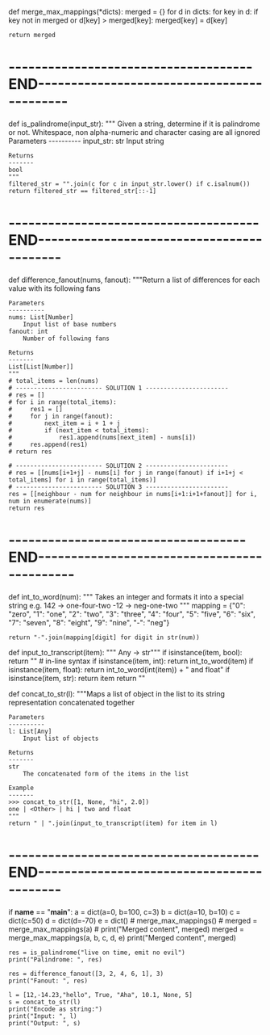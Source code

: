 def merge_max_mappings(*dicts):
    merged = {}
    for d in dicts:
        for key in d:
            if key not in merged or d[key] > merged[key]:
                merged[key] = d[key]

    return merged 

# -------------------------------------END-------------------------------------------

def is_palindrome(input_str):
    """ Given a string, determine if it is palindrome or not.
    Whitespace, non alpha-numeric and character casing are all ignored
    Parameters
    ----------
    input_str: str
        Input string

    Returns
    -------
    bool
    """
    filtered_str = "".join(c for c in input_str.lower() if c.isalnum())
    return filtered_str == filtered_str[::-1]
    
# --------------------------------------END------------------------------------------

def difference_fanout(nums, fanout):
    """Return a list of differences for each value with its following fans

    Parameters
    ----------
    nums: List[Number]
        Input list of base numbers
    fanout: int
        Number of following fans

    Returns
    -------
    List[List[Number]]
    """
    # total_items = len(nums)
    # ------------------------ SOLUTION 1 -----------------------
    # res = []
    # for i in range(total_items):
    #     res1 = []
    #     for j in range(fanout):
    #         next_item = i + 1 + j
    #         if (next_item < total_items):
    #             res1.append(nums[next_item] - nums[i])
    #     res.append(res1)
    # return res

    # ------------------------ SOLUTION 2 -----------------------
    # res = [[nums[i+1+j] - nums[i] for j in range(fanout) if i+1+j < total_items] for i in range(total_items)]
    # ------------------------ SOLUTION 3 -----------------------
    res = [[neighbour - num for neighbour in nums[i+1:i+1+fanout]] for i, num in enumerate(nums)]
    return res    

# ------------------------------------END--------------------------------------------

def int_to_word(num):
    """ Takes an integer and formats it into a special string
        e.g. 142 -> one-four-two
             -12 -> neg-one-two
    """
    mapping = {"0": "zero", "1": "one", "2": "two", "3": "three",
               "4": "four", "5": "five", "6": "six", "7": "seven",
               "8": "eight", "9": "nine", "-": "neg"}
    
    return "-".join(mapping[digit] for digit in str(num))

def input_to_transcript(item):
    """ Any -> str"""
    if isinstance(item, bool): return "<Other>"  # in-line syntax
    if isinstance(item, int): return int_to_word(item)
    if isinstance(item, float): return int_to_word(int(item)) + " and float"
    if isinstance(item, str): return item
    return "<Other>"


def concat_to_str(l):
    """Maps a list of object in the list to its string representation concatenated together

    Parameters
    ----------
    l: List[Any]
        Input list of objects

    Returns
    -------
    str
        The concatenated form of the items in the list

    Example
    -------
    >>> concat_to_str([1, None, "hi", 2.0])
    one | <Other> | hi | two and float
    """
    return " | ".join(input_to_transcript(item) for item in l)

# --------------------------------------END------------------------------------------

if __name__ == "__main__":
    a = dict(a=0, b=100, c=3)
    b = dict(a=10, b=10)
    c = dict(c=50)
    d = dict(d=-70)
    e = dict()
    # merge_max_mappings()
    # merged = merge_max_mappings(a)
    # print("Merged content", merged)
    merged = merge_max_mappings(a, b, c, d, e)
    print("Merged content", merged)

    res = is_palindrome("live on time, emit no evil")
    print("Palindrome: ", res)

    res = difference_fanout([3, 2, 4, 6, 1], 3)
    print("Fanout: ", res)

    l = [12,-14.23,"hello", True, "Aha", 10.1, None, 5]
    s = concat_to_str(l)
    print("Encode as string:")
    print("Input: ", l)
    print("Output: ", s)
